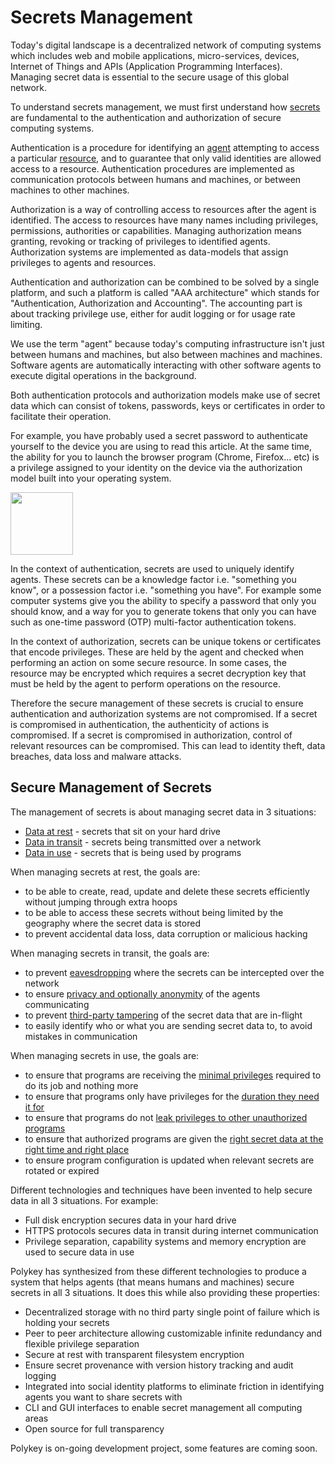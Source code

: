 # Secrets Management

Today's digital landscape is a decentralized network of computing systems which includes web and mobile applications, micro-services, devices, Internet of Things and APIs (Application Programming Interfaces). Managing secret data is essential to the secure usage of this global network.

To understand secrets management, we must first understand how [secrets](./glossary.md#secret) are fundamental to the authentication and authorization of secure computing systems.

Authentication is a procedure for identifying an [agent](./glossary.md#agent) attempting to access a particular [resource](./glossary.md#resource), and to guarantee that only valid identities are allowed access to a resource. Authentication procedures are implemented as communication protocols between humans and machines, or between machines to other machines.

Authorization is a way of controlling access to resources after the agent is identified. The access to resources have many names including privileges, permissions, authorities or capabilities. Managing authorization means granting, revoking or tracking of privileges to identified agents. Authorization systems are implemented as data-models that assign privileges to agents and resources.

Authentication and authorization can be combined to be solved by a single platform, and such a platform is called "AAA architecture" which stands for "Authentication, Authorization and Accounting". The accounting part is about tracking privilege use, either for audit logging or for usage rate limiting.

We use the term "agent" because today's computing infrastructure isn't just between humans and machines, but also between machines and machines. Software agents are automatically interacting with other software agents to execute digital operations in the background.

Both authentication protocols and authorization models make use of secret data which can consist of tokens, passwords, keys or certificates in order to facilitate their operation.

For example, you have probably used a secret password to authenticate yourself to the device you are using to read this article. At the same time, the ability for you to launch the browser program (Chrome, Firefox... etc) is a privilege assigned to your identity on the device via the authorization model built into your operating system.

<img src="https://raw.githubusercontent.com/flocke/andOTP/master/assets/screenshots/main_activity.png" width="100"/>

In the context of authentication, secrets are used to uniquely identify agents. These secrets can be a knowledge factor i.e. "something you know", or a possession factor i.e. "something you have". For example some computer systems give you the ability to specify a password that only you should know, and a way for you to generate tokens that only you can have such as one-time password (OTP) multi-factor authentication tokens.

In the context of authorization, secrets can be unique tokens or certificates that encode privileges. These are held by the agent and checked when performing an action on some secure resource. In some cases, the resource may be encrypted which requires a secret decryption key that must be held by the agent to perform operations on the resource.

Therefore the secure management of these secrets is crucial to ensure authentication and authorization systems are not compromised. If a secret is compromised in authentication, the authenticity of actions is compromised. If a secret is compromised in authorization, control of relevant resources can be compromised. This can lead to identity theft, data breaches, data loss and malware attacks.

## Secure Management of Secrets

The management of secrets is about managing secret data in 3 situations:

- [Data at rest](https://en.wikipedia.org/wiki/Data_at_rest) - secrets that sit on your hard drive
- [Data in transit](https://en.wikipedia.org/wiki/Data_in_transit) - secrets being transmitted over a network
- [Data in use](https://en.wikipedia.org/wiki/Data_in_use) - secrets that is being used by programs

When managing secrets at rest, the goals are:

- to be able to create, read, update and delete these secrets efficiently without jumping through extra hoops
- to be able to access these secrets without being limited by the geography where the secret data is stored
- to prevent accidental data loss, data corruption or malicious hacking

When managing secrets in transit, the goals are:

- to prevent [eavesdropping](https://en.wikipedia.org/wiki/Network_eavesdropping) where the secrets can be intercepted over the network
- to ensure [privacy and optionally anonymity](https://en.wikipedia.org/wiki/Internet_privacy) of the agents communicating
- to prevent [third-party tampering](https://en.wikipedia.org/wiki/Man-in-the-middle_attack) of the secret data that are in-flight
- to easily identify who or what you are sending secret data to, to avoid mistakes in communication

When managing secrets in use, the goals are:

- to ensure that programs are receiving the [minimal privileges](https://en.wikipedia.org/wiki/Principle_of_least_privilege) required to do its job and nothing more
- to ensure that programs only have privileges for the [duration they need it for](https://en.wikipedia.org/wiki/Privilege_bracketing)
- to ensure that programs do not [leak privileges to other unauthorized programs](https://en.wikipedia.org/wiki/Privilege_escalation)
- to ensure that authorized programs are given the [right secret data at the right time and right place](https://en.wikipedia.org/wiki/Principle_of_least_privilege)
- to ensure program configuration is updated when relevant secrets are rotated or expired

Different technologies and techniques have been invented to help secure data in all 3 situations. For example:

- Full disk encryption secures data in your hard drive
- HTTPS protocols secures data in transit during internet communication
- Privilege separation, capability systems and memory encryption are used to secure data in use

Polykey has synthesized from these different technologies to produce a system that helps agents (that means humans and machines) secure secrets in all 3 situations. It does this while also providing these properties:

- Decentralized storage with no third party single point of failure which is holding your secrets
- Peer to peer architecture allowing customizable infinite redundancy and flexible privilege separation
- Secure at rest with transparent filesystem encryption
- Ensure secret provenance with version history tracking and audit logging
- Integrated into social identity platforms to eliminate friction in identifying agents you want to share secrets with
- CLI and GUI interfaces to enable secret management all computing areas
- Open source for full transparency

Polykey is on-going development project, some features are coming soon.
